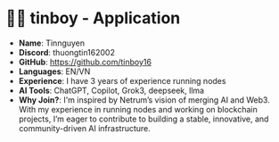 
#  🧑‍💻 tinboy - Application

- **Name**: Tinnguyen 
- **Discord**: thuongtin162002
- **GitHub**: https://github.com/tinboy16
- **Languages**: EN/VN
- **Experience**: I have 3 years of experience running nodes
- **AI Tools**: ChatGPT, Copilot, Grok3, deepseek, llma
- **Why Join?**: I'm inspired by Netrum’s vision of merging AI and Web3. With my experience in running nodes and working on blockchain projects, I’m eager to contribute to building a stable, innovative, and community-driven AI infrastructure.
